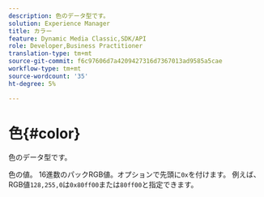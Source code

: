 ```yaml
---
description: 色のデータ型です。
solution: Experience Manager
title: カラー
feature: Dynamic Media Classic,SDK/API
role: Developer,Business Practitioner
translation-type: tm+mt
source-git-commit: f6c97606d7a4209427316d7367013ad9585a5cae
workflow-type: tm+mt
source-wordcount: '35'
ht-degree: 5%

---
```



# 色{#color}

色のデータ型です。

色の値。 16進数のパックRGB値。オプションで先頭に`0x`を付けます。 例えば、RGB値`128,255,0`は`0x80ff00`または`80ff00`と指定できます。
